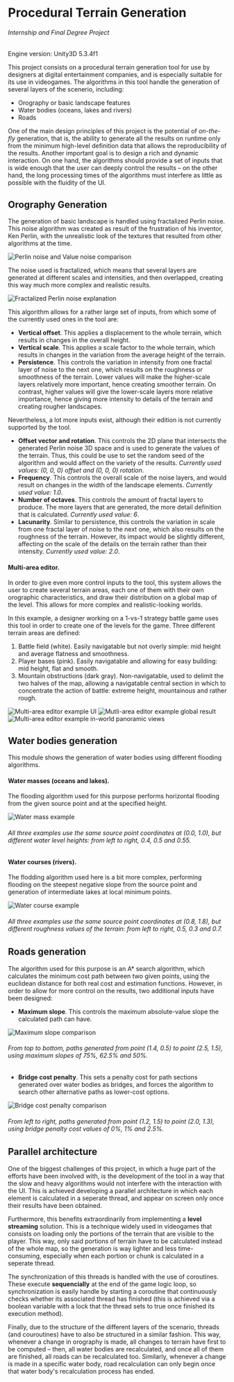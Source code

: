 # Procedural Terrain Generation
###### Internship and Final Degree Project

Engine version: Unity3D 5.3.4f1

This project consists on a procedural terrain generation tool for use by designers at digital entertainment companies, and is especially suitable for its use in videogames. The algorithms in this tool handle the generation of several layers of the scenerio, including:
- Orography or basic landscape features
- Water bodies (oceans, lakes and rivers)
- Roads

One of the main design principles of this project is the potential of *on-the-fly* generation, that is, the ability to generate all the results on runtime only from the minimum high-level definition data that allows the reproducibility of the results. 
Another important goal is to design a rich and dynamic interaction. On one hand, the algorithms should provide a set of inputs that is wide enough that the user can deeply control the results – on the other hand, the long processing times of the algorithms must interfere as little as possible with the fluidity of the UI.

## Orography Generation

The generation of basic landscape is handled using fractalized Perlin noise. This noise algorithm was created as result of the frustration of his inventor, Ken Perlin, with the unrealistic look of the textures that resulted from other algorithms at the time. 

![Perlin noise and Value noise comparison](http://example.org)

The noise used is fractalized, which means that several layers are generated at different scales and intensities, and then overlapped, creating this way much more complex and realistic results.

![Fractalized Perlin noise explanation](http://example.org)

This algorithm allows for a rather large set of inputs, from which some of the currently used ones in the tool are:
- **Vertical offset**. This applies a displacement to the whole terrain, which results in changes in the overall height.
- **Vertical scale**. This applies a scale factor to the whole terrain, which results in changes in the variation from the average height of the terrain.
- **Persistence**. This controls the variation in intensity from one fractal layer of noise to the next one, which results on the roughness or smoothness of the terrain. Lower values will make the higher-scale layers relatively more important, hence creating smoother terrain. On contrast, higher values will give the lower-scale layers more relative importance, hence giving more intensity to details of the terrain and creating rougher landscapes.

Nevertheless, a lot more inputs exist, although their edition is not currently supported by the tool.
- **Offset vector and rotation**. This controls the 2D plane that intersects the generated Perlin noise 3D space and is used to generate the values of the terrain. Thus, this could be use to set the random seed of the algorithm and would affect on the variety of the results. *Currently used values: (0, 0, 0) offset and (0, 0, 0) rotation*.
- **Frequency**. This controls the overall scale of the noise layers, and would result on changes in the width of the landscape elements. *Currently used value: 1.0*.
- **Number of octaves**. This controls the amount of fractal layers to produce. The more layers that are generated, the more detail definition that is calculated. *Currently used value: 6*.
- **Lacunarity**. Similar to persistence, this controls the variation in scale from one fractal layer of noise to the next one, which also results on the roughness of the terrain. However, its impact would be slightly different, affecting on the scale of the details on the terrain rather than their intensity. *Currently used value: 2.0*.

#### Multi-area editor.

In order to give even more control inputs to the tool, this system allows the user to create several terrain areas, each one of them with their own orographic characteristics, and draw their distribution on a global map of the level. This allows for more complex and realistic-looking worlds.

In this example, a designer working on a 1-vs-1 strategy battle game uses this tool in order to create one of the levels for the game. Three different terrain areas are defined:

1. Battle field (white). Easily navigatable but not overly simple: mid height and average flatness and smoothness.
2. Player bases (pink). Easily navigatable and allowing for easy building: mid height, flat and smooth.
3. Mountain obstructions (dark gray). Non-navigatable, used to delimit the two halves of the map, allowing a navigatable central section in which to concentrate the action of battle: extreme height, mountainous and rather rough.

![Multi-area editor example UI](http://example.org)
![Mutli-area editor example global result](http://example.org)
![Multi-area editor example in-world panoramic views](http://example.org)

## Water bodies generation

This module shows the generation of water bodies using different flooding algorithms.

#### Water masses (oceans and lakes).

The flooding algorithm used for this purpose performs horizontal flooding from the given source point and at the specified height.

![Water mass example](http://example.org)
###### All three examples use the same source point coordinates at (0.0, 1.0), but different water level heights: from left to right, 0.4, 0.5 and 0.55.

#### Water courses (rivers).

The flodding algorithm used here is a bit more complex, performing flooding on the steepest negative slope from the source point and generation of intermediate lakes at local minimum points.

![Water course example](http://example.org)
###### All three examples use the same source point coordinates at (0.8, 1.8), but different roughness values of the terrain: from left to right, 0.5, 0.3 and 0.7.

## Roads generation

The algorithm used for this purpose is an A* search algorithm, which calculates the minimum cost path between two given points, using the euclidean distance for both real cost and estimation functions. However, in order to allow for more control on the results, two additional inputs have been designed:
- **Maximum slope**. This controls the maximum absolute-value slope the calculated path can have.

![Maximum slope comparison](http://example.org)
###### From top to bottom, paths generated from point (1.4, 0.5) to point (2.5, 1.5), using maximum slopes of 75%, 62.5% and 50%.

- **Bridge cost penalty**. This sets a penalty cost for path sections generated over water bodies as bridges, and forces the algorithm to search other alternative paths as lower-cost options.

![Bridge cost penalty comparison](http://example.org)
###### From left to right, paths generated from point (1.2, 1.5) to point (2.0, 1.3), using bridge penalty cost values of 0%, 1% and 2.5%.

## Parallel architecture

One of the biggest challenges of this project, in which a huge part of the efforts have been involved with, is the development of the tool in a way that the slow and heavy algorithms would not interfere with the interaction with the UI. This is achieved developing a parallel architecture in which each element is calculated in a seperate thread, and appear on screen only once their results have been obtained. 

Furthermore, this benefits extraordinarily from implementing a **level streaming** solution. This is a technique widely used in videogames that consists on loading only the portions of the terrain that are visible to the player. This way, only said portions of terrain have to be calculated instead of the whole map, so the generation is way lighter and less time-consuming, especially when each portion or chunk is calculated in a seperate thread.

The synchronization of this threads is handled with the use of coroutines. These execute **sequencially** at the end of the game logic loop, so synchronization is easily handle by starting a coroutine that continuously checks whether its associated thread has finished (this is achieved via a boolean variable with a lock that the thread sets to true once finished its execution method).

Finally, due to the structure of the different layers of the scenario, threads (and couroutines) have to also be structured in a similar fashion. This way, whenever a change in orography is made, all changes to terrain have first to be computed – then, all water bodies are recalculated, and once all of them are finished, all roads can be recalculated too. Similarly, whenever a change is made in a specific water body, road recalculation can only begin once that water body's recalculation process has ended.
